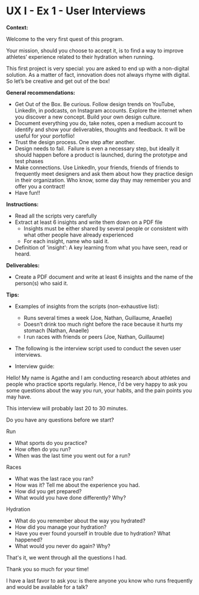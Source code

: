# UX I - Ex 1 - User Interviews

**Context:** 

Welcome to the very first quest of this program. 

Your mission, should you choose to accept it, is to find a way to improve athletes’ experience related to their hydration when running. 

This first project is very special: you are asked to end up with a non-digital solution. As a matter of fact, innovation does not always rhyme with digital. So let’s be creative and get out of the box! 

**General recommendations:** 

- Get Out of the Box. Be curious. Follow design trends on YouTube, LinkedIn, in podcasts, on Instagram accounts. Explore the internet when you discover a new concept. Build your own design culture.
- Document everything you do, take notes, open a medium account to identify and show your deliverables, thoughts and feedback. It will be useful for your portoflio!
- Trust the design process. One step after another.
- Design needs to fail. 
Failure is even a necessary step, but ideally it should happen before a product is launched, during the prototype and test phases
- Make connections. Use LinkedIn, your friends, friends of friends to frequently meet designers and ask them about how they practice design in their organization. Who know, some day thay may remember you and offer you a contract!
- Have fun!!

**Instructions:** 

- Read all the scripts very carefully
- Extract at least 6 insights and write them down on a PDF file
    - Insights must be either shared by several people or consistent with what other people have already experienced
    - For each insight, name who said it.
- Definition of 'insight': A key learning from what you have seen, read or heard. 

**Deliverables:** 

- Create a PDF document and write at least 6 insights and the name of the person(s) who said it.

**Tips:** 

- Examples of insights from the scripts (non-exhaustive list):
    - Runs several times a week (Joe, Nathan, Guillaume, Anaelle)
    - Doesn’t drink too much right before the race because it hurts my stomach (Nathan, Anaelle)
    - I run races with friends or peers (Joe, Nathan, Guillaume)

- The following is the interview script used to conduct the seven user interviews.
- Interview guide:

Hello! My name is Agathe and I am conducting research about athletes and people who practice sports regularly. Hence, I'd be very happy to ask you some questions about the way you run, your habits, and the pain points you may have. 

This interview will probably last 20 to 30 minutes. 

Do you have any questions before we start? 

Run

- What sports do you practice?
- How often do you run?
- When was the last time you went out for a run?

Races

- What was the last race you ran?
- How was it? Tell me about the experience you had.
- How did you get prepared?
- What would you have done differently? Why?

Hydration

- What do you remember about the way you hydrated?
- How did you manage your hydration?
- Have you ever found yourself in trouble due to hydration? What happened?
- What would you never do again? Why?

That's it, we went through all the questions I had. 

Thank you so much for your time!

I have a last favor to ask you: is there anyone you know who runs frequently and would be available for a talk?



